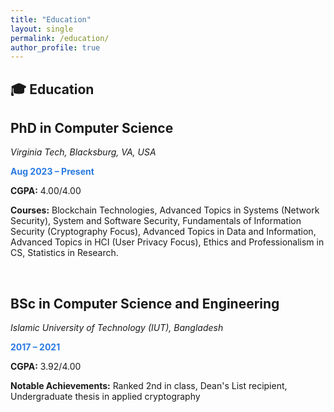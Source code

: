 ```yaml
---
title: "Education"
layout: single
permalink: /education/
author_profile: true
---
```


## 🎓 Education

<div class="archive__item">
  <h2 class="archive__item-title">PhD in Computer Science</h2>
  <p><i>Virginia Tech, Blacksburg, VA, USA</i></p>
  <p><strong style="color:#2a7ae2;">Aug 2023 – Present</strong></p>
  <p><strong>CGPA:</strong> 4.00/4.00</p>
  <p><strong>Courses:</strong> Blockchain Technologies, Advanced Topics in Systems (Network Security), System and Software Security, Fundamentals of Information Security (Cryptography Focus), Advanced Topics in Data and Information, Advanced Topics in HCI (User Privacy Focus), Ethics and Professionalism in CS, Statistics in Research.</p>
</div>

<br/>

<div class="archive__item">
  <h2 class="archive__item-title">BSc in Computer Science and Engineering</h2>
  <p><i>Islamic University of Technology (IUT), Bangladesh</i></p>
  <p><strong style="color:#2a7ae2;">2017 – 2021</strong></p>
  <p><strong>CGPA:</strong> 3.92/4.00</p>
  <p><strong>Notable Achievements:</strong> Ranked 2nd in class, Dean's List recipient, Undergraduate thesis in applied cryptography</p>
</div>
